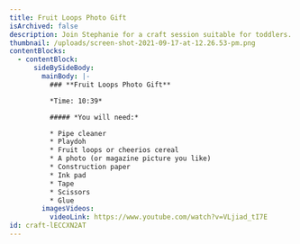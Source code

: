 ```yaml
---
title: Fruit Loops Photo Gift
isArchived: false
description: Join Stephanie for a craft session suitable for toddlers.
thumbnail: /uploads/screen-shot-2021-09-17-at-12.26.53-pm.png
contentBlocks:
  - contentBlock:
      sideBySideBody:
        mainBody: |-
          ### **Fruit Loops Photo Gift**

          *Time: 10:39*

          ##### *You will need:*

          * Pipe cleaner 
          * Playdoh
          * Fruit loops or cheerios cereal
          * A photo (or magazine picture you like)
          * Construction paper
          * Ink pad
          * Tape
          * Scissors
          * Glue
        imagesVideos:
          videoLink: https://www.youtube.com/watch?v=VLjiad_tI7E
id: craft-lECCXN2AT
---
```

